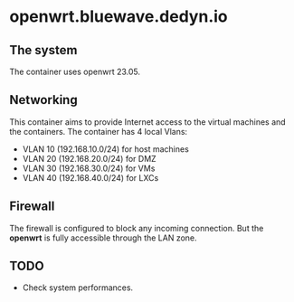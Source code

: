 # openwrt.bluewave.dedyn.io

## The system

The container uses openwrt 23.05.

## Networking

This container aims to provide Internet access to the virtual machines and the containers.
The container has 4 local Vlans:

- VLAN 10 (192.168.10.0/24) for host machines 
- VLAN 20 (192.168.20.0/24) for DMZ 
- VLAN 30 (192.168.30.0/24) for VMs 
- VLAN 40 (192.168.40.0/24) for LXCs

## Firewall

The firewall is configured to block any incoming connection. But the **openwrt** is fully accessible through the LAN zone.

## TODO

- Check system performances.
